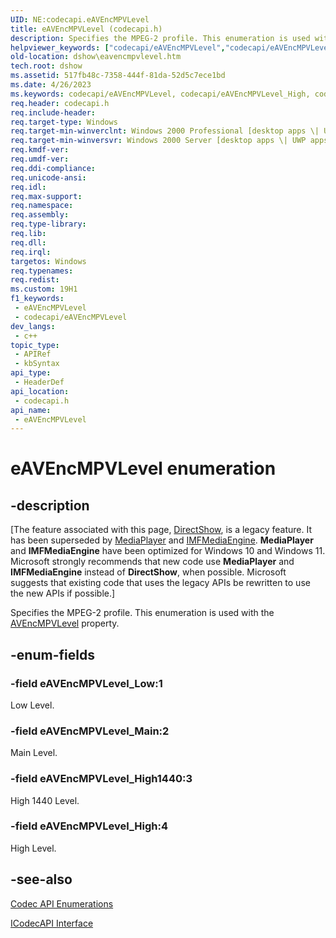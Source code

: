 ```yaml
---
UID: NE:codecapi.eAVEncMPVLevel
title: eAVEncMPVLevel (codecapi.h)
description: Specifies the MPEG-2 profile. This enumeration is used with the AVEncMPVLevel property.
helpviewer_keywords: ["codecapi/eAVEncMPVLevel","codecapi/eAVEncMPVLevel_High","codecapi/eAVEncMPVLevel_High1440","codecapi/eAVEncMPVLevel_Low","codecapi/eAVEncMPVLevel_Main","dshow.eavencmpvlevel","eAVEncMPVLevel","eAVEncMPVLevel enumeration [DirectShow]","eAVEncMPVLevelEnumeration","eAVEncMPVLevel_High","eAVEncMPVLevel_High1440","eAVEncMPVLevel_Low","eAVEncMPVLevel_Main"]
old-location: dshow\eavencmpvlevel.htm
tech.root: dshow
ms.assetid: 517fb48c-7358-444f-81da-52d5c7ece1bd
ms.date: 4/26/2023
ms.keywords: codecapi/eAVEncMPVLevel, codecapi/eAVEncMPVLevel_High, codecapi/eAVEncMPVLevel_High1440, codecapi/eAVEncMPVLevel_Low, codecapi/eAVEncMPVLevel_Main, dshow.eavencmpvlevel, eAVEncMPVLevel, eAVEncMPVLevel enumeration [DirectShow], eAVEncMPVLevelEnumeration, eAVEncMPVLevel_High, eAVEncMPVLevel_High1440, eAVEncMPVLevel_Low, eAVEncMPVLevel_Main
req.header: codecapi.h
req.include-header: 
req.target-type: Windows
req.target-min-winverclnt: Windows 2000 Professional [desktop apps \| UWP apps]
req.target-min-winversvr: Windows 2000 Server [desktop apps \| UWP apps]
req.kmdf-ver: 
req.umdf-ver: 
req.ddi-compliance: 
req.unicode-ansi: 
req.idl: 
req.max-support: 
req.namespace: 
req.assembly: 
req.type-library: 
req.lib: 
req.dll: 
req.irql: 
targetos: Windows
req.typenames: 
req.redist: 
ms.custom: 19H1
f1_keywords:
 - eAVEncMPVLevel
 - codecapi/eAVEncMPVLevel
dev_langs:
 - c++
topic_type:
 - APIRef
 - kbSyntax
api_type:
 - HeaderDef
api_location:
 - codecapi.h
api_name:
 - eAVEncMPVLevel
---
```


# eAVEncMPVLevel enumeration


## -description

\[The feature associated with this page, [DirectShow](/windows/win32/directshow/directshow), is a legacy feature. It has been superseded by [MediaPlayer](/uwp/api/Windows.Media.Playback.MediaPlayer) and [IMFMediaEngine](/windows/win32/api/mfmediaengine/nn-mfmediaengine-imfmediaengine). **MediaPlayer** and **IMFMediaEngine** have been optimized for Windows 10 and Windows 11. Microsoft strongly recommends that new code use **MediaPlayer** and **IMFMediaEngine** instead of **DirectShow**, when possible. Microsoft suggests that existing code that uses the legacy APIs be rewritten to use the new APIs if possible.\]

Specifies the MPEG-2 profile. This enumeration is used with the <a href="/windows/desktop/DirectShow/avencmpvlevel-property">AVEncMPVLevel</a> property.

## -enum-fields

### -field eAVEncMPVLevel_Low:1

Low Level.

### -field eAVEncMPVLevel_Main:2

Main Level.

### -field eAVEncMPVLevel_High1440:3

High 1440 Level.

### -field eAVEncMPVLevel_High:4

High Level.

## -see-also

<a href="/windows/desktop/DirectShow/codec-api-enumerations">Codec API Enumerations</a>



<a href="/windows/desktop/api/strmif/nn-strmif-icodecapi">ICodecAPI Interface</a>
